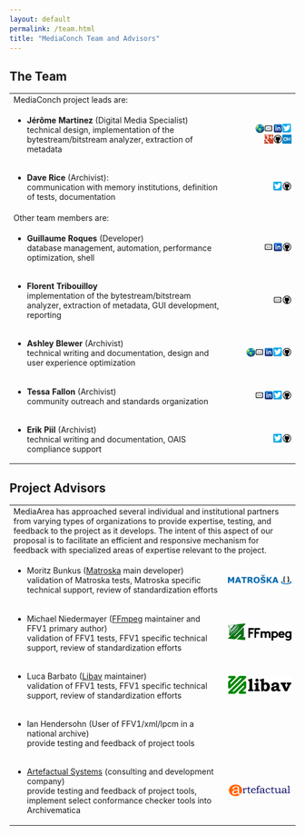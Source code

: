 ```yaml
---
layout: default
permalink: /team.html
title: "MediaConch Team and Advisors"
---
```


## The Team

<table>
  <tr>
    <td colspan="2">
    MediaConch project leads are:
    </td>
  </tr>
<tr>
  <td>
    <ul>
      <li><strong>Jérôme Martinez</strong> (Digital Media Specialist)<br/>
      technical design, implementation of the bytestream/bitstream analyzer, extraction of metadata</li>
    </ul>
  </td>
  <td style="width:25%;text-align:right;">
    <a href=""><img src="images/Website16.png" alt="Website"></a><a href="mailto:info@mediaarea.net"><img src="images/Email16.png" alt="E-mail"></a><a href="https://fr.linkedin.com/in/jermartinez"><img src="images/LinkedIn16.png" alt="LinkedIn"></a><a href="https://twitter.com/MediaArea_Net"><img src="images/Twitter16.png" alt="Twitter"></a><br/><a href="https://plus.google.com/u/0/+MediaAreaNetOfficial"><img src="images/GooglePlus16.png" alt="Google Plus"></a><a href="https://github.com/JeromeMartinez"><img src="images/GitHub16.png" alt="GitHub"></a><a href="https://www.openhub.net/accounts/JeromeMartinez"><img src="images/OpenHub16.png" alt="Open Hub"></a>
  </td>
</tr>

<tr>
  <td>
    <ul>
      <li><strong>Dave Rice</strong> (Archivist):<br/>
      communication with memory institutions, definition of tests, documentation</li>
    </ul>
  </td>
  <td style="width:25%;text-align:right;">
    <a href="https://twitter.com/dericed"><img src="images/Twitter16.png" alt="Twitter"></a><a href="https://github.com/dericed"><img src="images/GitHub16.png" alt="GitHub"></a>
  </td>
</tr>

<tr>
  <td colspan="2">
  Other team members are:
  </td>
</tr>
<tr>
  <td>
    <ul>
      <li><span style="font-weight: bold">Guillaume Roques</span> (Developer)<br/>
    database management, automation, performance optimization, shell</li>
    </ul>
  </td>
  <td style="width:25%;text-align:right;">
    <a href="mailto:info@mediaarea.net"><img src="images/Email16.png" alt="E-mail"></a><a href="https://fr.linkedin.com/pub/guillaume-roques/99/628/3a9/en"><img src="images/LinkedIn16.png" alt="LinkedIn"></a><a href="https://github.com/GuillaumeRoques"><img src="images/GitHub16.png" alt="GitHub"></a>
  </td>
</tr>
<tr>
  <td>
  <ul>
    <li><span style="font-weight: bold">Florent Tribouilloy</span><br/>
    implementation of the bytestream/bitstream analyzer, extraction of metadata, GUI development, reporting</li>
  </ul>
  </td>
  <td style="width:25%;text-align:right;">
    <a href="mailto:info@mediaarea.net"><img src="images/Email16.png" alt="E-mail"></a><a href="https://github.com/tribouille"><img src="images/GitHub16.png" alt="GitHub"></a>
  </td>
</tr>
<tr>
  <td>
    <ul>
      <li><strong>Ashley Blewer</strong> (Archivist)<br/>
    technical writing and documentation, design and user experience optimization</li>
    </ul>
  </td>
  <td style="width:25%;text-align:right;">
    <a href="http://www.ashleyblewer.com"><img src="images/Website16.png" alt="Website"></a><a href="mailto:ashley.blewer@gmail.com"><img src=" images/Email16.png" alt="E-mail"></a><a href="https://www.linkedin.com/in/ashleyblewer"><img src="images/LinkedIn16.png" alt="LinkedIn"></a><a href="https://twitter.com/ablwr"><img src="images/Twitter16.png" alt="Twitter"></a><a href="https://github.com/ablwr"><img src="images/GitHub16.png" alt="GitHub"></a>
  </td>
</tr>
<tr>
  <td>
    <ul>
      <li><strong>Tessa Fallon</strong> (Archivist)<br/>
      community outreach and standards organization</li>
    </ul>
  </td>
<td style="width:25%;text-align:right;">
  <a href="mailto:tessa.fallon@gmail.com"><img src="images/Email16.png" alt="E-mail"></a><a href="https://www.linkedin.com/pub/ashley-blewer/95/7a6/890"><img src="images/LinkedIn16.png" alt="LinkedIn"></a><a href="https://twitter.com/tessafallon"><img src="images/Twitter16.png" alt="Twitter"></a><a href="https://github.com/tessafallon"><img src="images/GitHub16.png" alt="GitHub"></a>
</td>
</tr>
<tr>
  <td>
    <ul>
      <li><strong>Erik Piil</strong> (Archivist)<br/>
    technical writing and documentation, OAIS compliance support</li>
    </ul>
  </td>
  <td style="width:25%;text-align:right;">
    <a href="https://twitter.com/e_piil"><img src="images/Twitter16.png" alt="Twitter"></a><a href="https://github.com/epiil"><img src="images/GitHub16.png" alt="GitHub"></a>
  </td>
</tr>
</table>


## Project Advisors

<table>
<tr>
<td colspan="2">
MediaArea has approached several individual and institutional partners from varying types of organizations to provide expertise, testing, and feedback to the project as it develops. The intent of this aspect of our proposal is to facilitate an efficient and responsive mechanism for feedback with specialized areas of expertise relevant to the project.
</td>
</tr>
<tr>
<td>
<ul>
  <li>Moritz Bunkus (<a href="http://www.matroska.org/">Matroska</a> main developer)<br/>
  validation of Matroska tests, Matroska specific technical support, review of standardization efforts</li>
</ul>
</td>
<td style="width:25%; vertical-align: middle;">
<a href="http://matroska.org"><img src="images/Matroska.png" width="100%" alt="Matroska"></a>
</td>
</tr>
<tr>
<td>
<ul>
  <li>Michael Niedermayer (<a href="https://www.ffmpeg.org/">FFmpeg</a> maintainer and FFV1 primary author)<br/>
  validation of FFV1 tests, FFV1 specific technical support, review of standardization efforts</li>
</ul>
</td>
<td style="width:25%; vertical-align: middle;">
<a href="https://www.ffmpeg.org"><img src="images/FFmpeg.png" width="100%" alt="FFmpeg"></a>
</td>
</tr>
<tr>
<td>
<ul>
  <li>Luca Barbato (<a href="https://libav.org/">Libav</a> maintainer)<br/>
  validation of FFV1 tests, FFV1 specific technical support, review of standardization efforts</li>
</ul>
</td>
<td style="width:25%; vertical-align: middle;">
<a href="http://libav.org"><img src="images/libav.png" width="100%" alt="Matroska"></a>
</td>
</tr>
<tr>
<td>
<ul>
  <li>Ian Hendersohn (User of FFV1/xml/lpcm in a national archive)<br/>
  provide testing and feedback of project tools</li>
</ul>
</td>
<td style="width:25%; vertical-align: middle;">
</td>
</tr>
<tr>
<td>
<ul>
  <li><a href="http://www.artefactual.com/">Artefactual Systems</a> (consulting and development company)<br />
  provide testing and feedback of project tools, implement select conformance checker tools into Archivematica</li>
</ul>
</td>
<td style="width:25%; vertical-align: middle;">
<a href="http://www.artefactual.com/"><img src="images/ArtefactualSystems.png" width="100%" alt="Artefactual Systems"></a>
</td>
</tr>
</table>